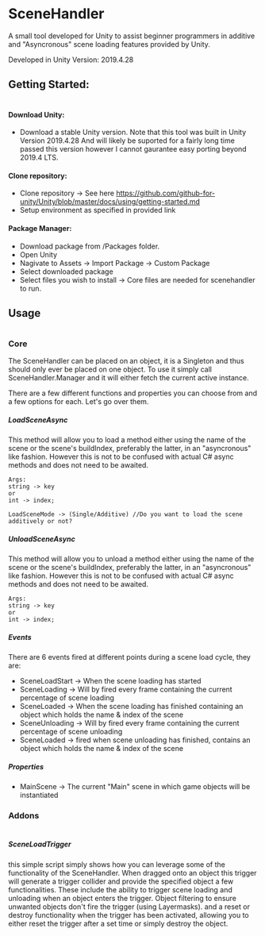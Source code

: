 # SceneHandler
A small tool developed for Unity to assist beginner programmers in additive and "Asyncronous" scene loading features provided by Unity.

Developed in Unity Version: 2019.4.28

## Getting Started:
#
#### Download Unity:
- Download a stable Unity version. Note that this tool was built in Unity Version 2019.4.28 And will likely be suported for a fairly long time passed this version however I cannot gaurantee easy porting beyond 2019.4 LTS.

#### Clone repository:
- Clone repository -> See here https://github.com/github-for-unity/Unity/blob/master/docs/using/getting-started.md
- Setup environment as specified in provided link

#### Package Manager:
- Download package from /Packages folder.
- Open Unity
- Nagivate to Assets -> Import Package -> Custom Package
- Select downloaded package
- Select files you wish to install -> Core files are needed for scenehandler to run.


## Usage
#
### Core
The SceneHandler can be placed on an object, it is a Singleton and thus should only ever be placed on one object. To use it simply call SceneHandler.Manager and it will either fetch the current active instance.

There are a few different functions and properties you can choose from and a few options for each. Let's go over them.

##### LoadSceneAsync
This method will allow you to load a method either using the name of the scene or the scene's buildIndex, preferably the latter, in an "asyncronous" like fashion. However this is not to be confused with actual C# async methods and does not need to be awaited.
```
Args:
string -> key 
or
int -> index;

LoadSceneMode -> (Single/Additive) //Do you want to load the scene additively or not?
```

##### UnloadSceneAsync
This method will allow you to unload a method either using the name of the scene or the scene's buildIndex, preferably the latter, in an "asyncronous" like fashion. However this is not to be confused with actual C# async methods and does not need to be awaited. 
```
Args:
string -> key 
or
int -> index;
```

##### Events
There are 6 events fired at different points during a scene load cycle, they are:
- SceneLoadStart -> When the scene loading has started
- SceneLoading -> Will by fired every frame containing the current percentage of scene loading
- SceneLoaded -> When the scene loading has finished containing an object which holds the name & index of the scene
- SceneUnloading -> Will by fired every frame containing the current percentage of scene unloading
- SceneLoaded -> fired when scene unloading has finished, contains an object which holds the name & index of the scene

##### Properties
- MainScene -> The current "Main" scene in which game objects will be instantiated


### Addons
#
##### SceneLoadTrigger
this simple script simply shows how you can leverage some of the functionality of the SceneHandler.
When dragged onto an object this trigger will generate a trigger collider and provide the specified object a few functionalities. These include the ability to trigger scene loading and unloading when an object enters the trigger. Object filtering to ensure unwanted objects don't fire the trigger (using Layermasks). and a reset or destroy functionality when the trigger has been activated, allowing you to either reset the trigger after a set time or simply destroy the object.
